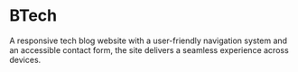 # BTech
 A responsive tech blog website with a user-friendly navigation system and an accessible contact form, the site delivers a seamless experience across devices.
